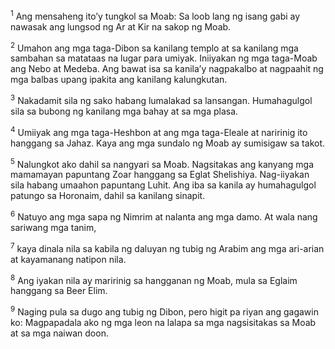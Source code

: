 <sup>1</sup>
Ang mensaheng itoʼy tungkol sa Moab: Sa loob lang ng isang gabi ay nawasak ang lungsod ng Ar at Kir na sakop ng Moab. 

<sup>2</sup>
Umahon ang mga taga-Dibon sa kanilang templo at sa kanilang mga sambahan sa matataas na lugar para umiyak. Iniiyakan ng mga taga-Moab ang Nebo at Medeba. Ang bawat isa sa kanilaʼy nagpakalbo at nagpaahit ng mga balbas upang ipakita ang kanilang kalungkutan. 

<sup>3</sup>
Nakadamit sila ng sako habang lumalakad sa lansangan. Humahagulgol sila sa bubong ng kanilang mga bahay at sa mga plasa. 

<sup>4</sup>
Umiiyak ang mga taga-Heshbon at ang mga taga-Eleale at naririnig ito hanggang sa Jahaz. Kaya ang mga sundalo ng Moab ay sumisigaw sa takot. 

<sup>5</sup>
Nalungkot ako dahil sa nangyari sa Moab. Nagsitakas ang kanyang mga mamamayan papuntang Zoar hanggang sa Eglat Shelishiya. Nag-iiyakan sila habang umaahon papuntang Luhit. Ang iba sa kanila ay humahagulgol patungo sa Horonaim, dahil sa kanilang sinapit. 

<sup>6</sup>
Natuyo ang mga sapa ng Nimrim at nalanta ang mga damo. At wala nang sariwang mga tanim, 

<sup>7</sup>
kaya dinala nila sa kabila ng daluyan ng tubig ng Arabim ang mga ari-arian at kayamanang natipon nila. 

<sup>8</sup>
Ang iyakan nila ay maririnig sa hangganan ng Moab, mula sa Eglaim hanggang sa Beer Elim. 

<sup>9</sup>
Naging pula sa dugo ang tubig ng Dibon, pero higit pa riyan ang gagawin ko: Magpapadala ako ng mga leon na lalapa sa mga nagsisitakas sa Moab at sa mga naiwan doon.